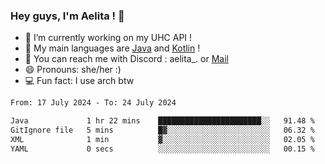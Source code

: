 ### Hey guys, I'm Aelita ! 👋

- 🔭 I’m currently working on my UHC API !
- 🌱 My main languages are [Java](https://www.oracle.com/java/) and [Kotlin](https://kotlinlang.org/) !
- 💬 You can reach me with Discord : aelita_. or [Mail](mailto:pro.shinobuu@gmail.com)
- 😄 Pronouns: she/her :) 
- 💻 Fun fact: I use arch btw

<!--START_SECTION:waka-->

```txt
From: 17 July 2024 - To: 24 July 2024

Java             1 hr 22 mins    ███████████████████████░░   91.48 %
GitIgnore file   5 mins          █▓░░░░░░░░░░░░░░░░░░░░░░░   06.32 %
XML              1 min           ▓░░░░░░░░░░░░░░░░░░░░░░░░   02.05 %
YAML             0 secs          ░░░░░░░░░░░░░░░░░░░░░░░░░   00.15 %
```

<!--END_SECTION:waka-->
